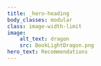 ```yaml
---
title: _hero-heading
body_classes: modular
class: image-width-limit
image:
    alt_text: dragon
    src: BookLightDragon.png
hero_text: Recommendations
---
```


